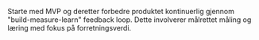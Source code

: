 Starte med MVP og deretter forbedre produktet kontinuerlig gjennom "build-measure-learn" feedback loop. Dette involverer målrettet måling og læring med fokus på forretningsverdi.